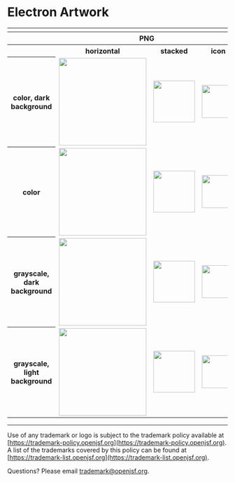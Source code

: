 # Electron Artwork

<table>
    <tr>
    	<th colspan="7"></th>
    </tr>
    <tr>
        <th width="120"></th>
        <th colspan="3">PNG</th>
        <th colspan="3">SVG</th>
    </tr>
    <tr>
        <th width="120"></th>
        <th>horizontal</th>
        <th>stacked</th>
        <th>icon</th>
        <th>horizontal</th>
        <th>stacked</th>
        <th>icon</th>
    </tr>
    <tr>
        <th>color, dark background</th>
        <td><img src="./electron-logo-wide-color-dark_bg.png" width="200"></td>
        <td><img src="./electron-logo-color-dark_bg.png" width="95"></td>
        <td><img src="./electron-icon-color-dark_bg.png" width="75"></td>
        <td><img src="./electron-logo-wide-color-dark_bg.svg" width="200"></td>
        <td><img src="./electron-logo-color-dark_bg.svg" width="95"></td>
        <td><img src="./electron-icon-color-dark_bg.svg" width="75"></td>
    </tr>
    <tr>
        <th>color</th>
        <td><img src="./electron-logo-wide-color.png" width="200"></td>
        <td><img src="./electron-logo-color.png" width="95"></td>
        <td><img src="./electron-icon-color.png" width="75"></td>
        <td><img src="./electron-logo-wide-color.svg" width="200"></td>
        <td><img src="./electron-logo-color.svg" width="95"></td>
        <td><img src="./electron-icon-color.svg" width="75"></td>
    </tr>  
    <tr>
        <th>grayscale, dark background</th>
        <td><img src="./electron-logo-wide-white.png" width="200"></td>
        <td><img src="./electron-logo-white.png" width="95"></td>
        <td><img src="./electron-icon-white.png" width="75"></td>
        <td><img src="./electron-logo-wide-white.svg" width="200"></td>
        <td><img src="./electron-logo-white.svg" width="95"></td>
        <td><img src="./electron-icon-white.svg" width="75"></td>
    </tr>
    <tr>
        <th>grayscale, light background</th>
        <td><img src="./electron-logo-wide-black.png" width="200"></td>
        <td><img src="./electron-logo-black.png" width="95"></td>
        <td><img src="./electron-icon-black.png" width="75"></td>
        <td><img src="./electron-logo-wide-black.svg" width="200"></td>
        <td><img src="./electron-logo-black.svg" width="95"></td>
        <td><img src="./electron-icon-black.svg" width="75"></td>
    </tr>
</table>

---

Use of any trademark or logo is subject to the trademark policy available at [https://trademark-policy.openjsf.org](https://trademark-policy.openjsf.org). A list of the trademarks covered by this policy can be found at [https://trademark-list.openjsf.org](https://trademark-list.openjsf.org).

Questions? Please email [trademark@openjsf.org](mailto:trademark@openjsf.org).
